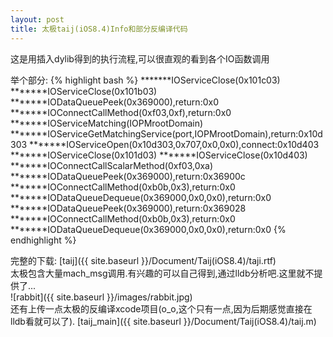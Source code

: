 ```yaml
---
layout: post
title: 太极taij(iOS8.4)Info和部分反编译代码
---
```


这是用插入dylib得到的执行流程,可以很直观的看到各个IO函数调用

举个部分:
{% highlight bash %}
*******IOServiceClose(0x101c03)
*******IOServiceClose(0x101b03)
*******IODataQueuePeek(0x369000),return:0x0
*******IOConnectCallMethod(0xf03,0xf),return:0x0
*******IOServiceMatching(IOPMrootDomain)
*******IOServiceGetMatchingService(port,IOPMrootDomain),return:0x10d303
*******IOServiceOpen(0x10d303,0x707,0x0,0x0),connect:0x10d403
*******IOServiceClose(0x101d03)
*******IOServiceClose(0x10d403)
*******IOConnectCallScalarMethod(0xf03,0xa)
*******IODataQueuePeek(0x369000),return:0x36900c
*******IOConnectCallMethod(0xb0b,0x3),return:0x0
*******IODataQueueDequeue(0x369000,0x0,0x0),return:0x0
*******IODataQueuePeek(0x369000),return:0x369028
*******IOConnectCallMethod(0xb0b,0x3),return:0x0
*******IODataQueueDequeue(0x369000,0x0,0x0),return:0x0
{% endhighlight %}

完整的下载: [taij]({{ site.baseurl }}/Document/Taij(iOS8.4)/taji.rtf)  
太极包含大量mach_msg调用.有兴趣的可以自己得到,通过lldb分析吧.这里就不提供了...  
![rabbit]({{ site.baseurl }}/images/rabbit.jpg)    
还有上传一点太极的反编译xcode项目(o_o,这个只有一点,因为后期感觉直接在lldb看就可以了).
[taij_main]({{ site.baseurl }}/Document/Taij(iOS8.4)/taij.m) 
